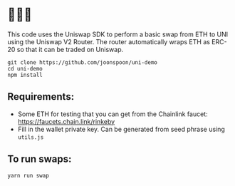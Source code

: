 # 🦄🦄🦄 
This code uses the Uniswap SDK to perform a basic swap from ETH to UNI using the Uniswap V2 Router.
The router automatically wraps ETH as ERC-20 so that it can be traded on Uniswap.

```
git clone https://github.com/joonspoon/uni-demo
cd uni-demo
npm install
```

## Requirements:
* Some ETH for testing that you can get from the Chainlink faucet: https://faucets.chain.link/rinkeby
* Fill in the wallet private key. Can be generated from seed phrase using `utils.js`

## To run swaps:
```
yarn run swap
```
